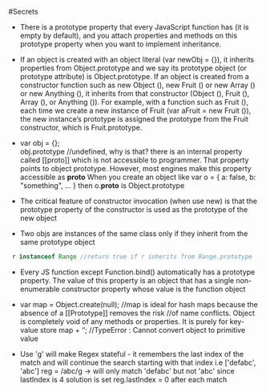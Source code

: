 #Secrets


* There is a prototype property that every JavaScript function has (it is empty by default), and you attach properties and methods on this prototype property when you want to implement inheritance. 

* If an object is created with an object literal (var newObj = {}), it inherits properties from Object.prototype and we say its prototype object (or prototype attribute) is Object.prototype.
If an object is created from a constructor function such as new Object (), new Fruit () or new Array () or new Anything (), it inherits from that constructor (Object (), Fruit (), Array (), or Anything ()). For example, with a function such as Fruit (), each time we create a new instance of Fruit (var aFruit = new Fruit ()), the new instance’s prototype is assigned the prototype from the Fruit constructor, which is Fruit.prototype.

* var obj = {};  
obj.prototype //undefined, why is that? there is an internal property called [[proto]] which is not accessible to programmer. That property points to object prototype. However, most engines make this property accessible as __proto__ 
When you create an object like var o = { a: false, b: "something", ... } then o.__proto__ is Object.prototype

* The critical feature of constructor invocation (when use new) is that the prototype property of the constructor is used as the prototype of the new object

* Two objs are instances of the same class only if they inherit from the same prototype object
```javascript
 r instanceof Range //return true if r inherits from Range.prototype
```

* Every JS function except Function.bind() automatically has a prototype property. The value of this property is an object that has a single non-enumerable constructor property whose value is the function object

* var map = Object.create(null); //map is ideal for hash maps because the absence of a [[Prototype]] removes the risk 	//of name conflicts. Object is completely void of any methods or properties. It is purely for key-value store 
  map + ‘’; //TypeError : Cannot convert object to primitive value

* Use 'g' will make Regex stateful - it remembers the last index of the match and will continue the search starting with that index
i.e ['defabc', 'abc'] reg = /abc/g -> will only match 'defabc' but not 'abc' since lastIndex is 4
solution is set reg.lastIndex = 0 after each match
